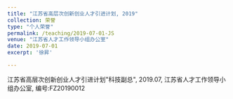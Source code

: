 ```yaml
---
title: "江苏省高层次创新创业人才引进计划, 2019"
collection: 荣誉
type: "个人荣誉"
permalink: /teaching/2019-07-01-JS
venue: "江苏省人才工作领导小组办公室"
date: 2019-07-01
excerpt: '徐昇'

---
```

江苏省高层次创新创业人才引进计划"科技副总", 2019.07, 江苏省人才工作领导小组办公室, 编号:FZ20190012




